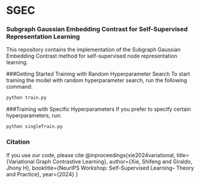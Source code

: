 # SGEC
### Subgraph Gaussian Embedding Contrast for Self-Supervised Representation Learning
This repository contains the implementation of the Subgraph Gaussian Embedding Contrast method for self-supervised node representation learning.

###Getting Started
Training with Random Hyperparameter Search
To start training the model with random hyperparameter search, run the following command:
```bash
python train.py
```
###Training with Specific Hyperparameters
If you prefer to specify certain hyperparameters, run:
```bash
python singleTrain.py 
```
### Citation
If you use our code, please cite
        @inproceedings{xie2024variational,
          title={Variational Graph Contrastive Learning},
          author={Xie, Shifeng and Giraldo, Jhony H},
          booktitle={NeurIPS Workshop: Self-Supervised Learning– Theory and Practice},
          year={2024}
        }
